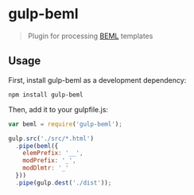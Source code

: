 gulp-beml
=========
> Plugin for processing [BEML][beml] templates


Usage
-----

First, install gulp-beml as a development dependency:

```shell
npm install gulp-beml
```

Then, add it to your gulpfile.js:

```javascript
var beml = require('gulp-beml');

gulp.src('./src/*.html')
  .pipe(beml({
    elemPrefix: '__',
    modPrefix: '_',
    modDlmtr: '_'
  }))
  .pipe(gulp.dest('./dist'));
```

[beml]: https://github.com/zenwalker/node-beml
